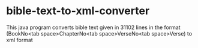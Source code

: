 # bible-text-to-xml-converter
This java program converts bible text given in 31102 lines in the format (BookNo&lt;tab space>ChapterNo&lt;tab space>VerseNo&lt;tab space>Verse) to xml format
